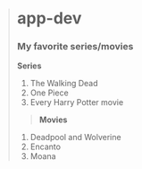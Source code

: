 > # app-dev
> ### My favorite series/movies
> **Series**
> 1. The Walking Dead
> 2. One Piece
> 3. Every Harry Potter movie
>> **Movies**
> 1. Deadpool and Wolverine
> 2. Encanto
> 3. Moana
